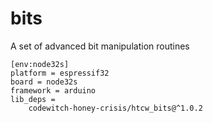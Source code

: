 # bits

A set of advanced bit manipulation routines

```
[env:node32s]
platform = espressif32
board = node32s
framework = arduino
lib_deps = 
	codewitch-honey-crisis/htcw_bits@^1.0.2
```